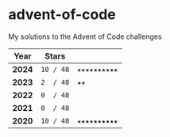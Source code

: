 # advent-of-code
My solutions to the Advent of Code challenges   

| Year |   Stars  | |
|------|----------|---|
| **2024** | `10 / 48` | `★★★★★★★★★★` | 
| **2023** | `2  / 48` | `★★` |
| **2022** | `0  / 48` | |
| **2021** | `0  / 48` | |
| **2020** | `10 / 48` | `★★★★★★★★★★` |



